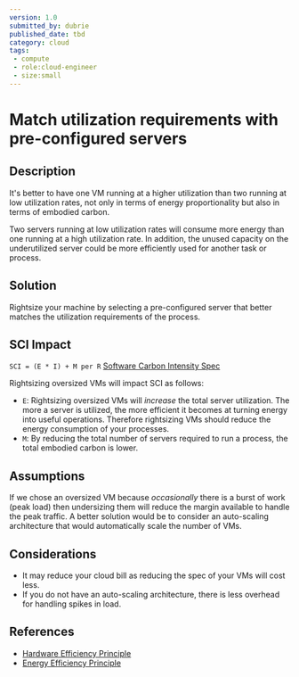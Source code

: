 ```yaml
---
version: 1.0
submitted_by: dubrie
published_date: tbd
category: cloud
tags: 
 - compute
 - role:cloud-engineer
 - size:small
---
```


# Match utilization requirements with pre-configured servers

## Description

It's better to have one VM running at a higher utilization than two running at low utilization rates, not only in terms of energy proportionality but also in terms of embodied carbon.

Two servers running at low utilization rates will consume more energy than one running at a high utilization rate. In addition, the unused capacity on the underutilized server could be more efficiently used for another task or process.

## Solution

Rightsize your machine by selecting a pre-configured server that better matches the utilization requirements of the process.

## SCI Impact

`SCI = (E * I) + M per R`
[Software Carbon Intensity Spec](https://grnsft.org/sci)

Rightsizing oversized VMs will impact SCI as follows:

- `E`: Rightsizing oversized VMs will *increase* the total server utilization. The more a server is utilized, the more efficient it becomes at turning energy into useful operations. Therefore rightsizing VMs should reduce the energy consumption of your processes.
- `M`: By reducing the total number of servers required to run a process, the total embodied carbon is lower.

## Assumptions

If we chose an oversized VM because *occasionally* there is a burst of work (peak load) then undersizing them will reduce the margin available to handle the peak traffic. A better solution would be to consider an auto-scaling architecture that would automatically scale the number of VMs.

## Considerations

- It may reduce your cloud bill as reducing the spec of your VMs will cost less.
- If you do not have an auto-scaling architecture, there is less overhead for handling spikes in load.

## References
- [Hardware Efficiency Principle](https://learn.greensoftware.foundation/practitioner/hardware-efficiency)
- [Energy Efficiency Principle](https://learn.greensoftware.foundation/practitioner/energy-efficiency)
